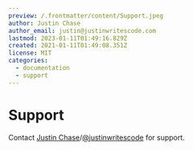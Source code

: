 ```yaml
---
preview: /.frontmatter/content/Support.jpeg
author: Justin Chase
author_email: justin@justinwritescode.com
lastmod: 2023-01-11T01:49:16.829Z
created: 2021-01-11T01:49:08.351Z
license: MIT
categories:
  - documentation
  - support
---
```

# Support

Contact [Justin Chase](justin@justinwritescode.com)/[@justinwritescode](https://github.com/justinwritescode "Contact @justinwritescode on GitHub") for support.
